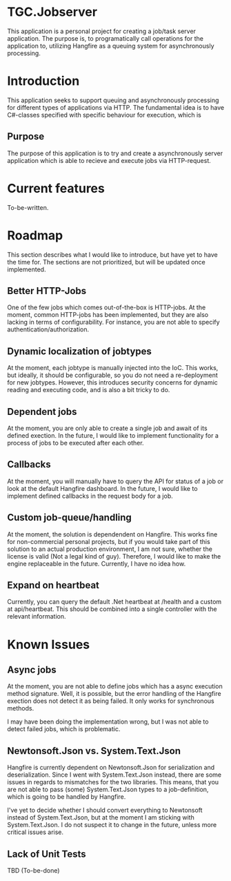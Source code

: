 # TGC.Jobserver
This application is a personal project for creating a job/task server application. The purpose is, to programatically call operations for the application to, utilizing Hangfire as a queuing system for asynchronously processing.

# Introduction
This application seeks to support queuing and asynchronously processing for different types of applications via HTTP. The fundamental idea is to have C#-classes specified with specific behaviour for execution, which is 


## Purpose
The purpose of this application is to try and create a asynchronously server application which is able to recieve and execute jobs via HTTP-request.

# Current features
To-be-written.

# Roadmap
This section describes what I would like to introduce, but have yet to have the time for. The sections are not prioritized, but will be updated once implemented.

## Better HTTP-Jobs
One of the few jobs which comes out-of-the-box is HTTP-jobs. At the moment, common HTTP-jobs has been implemented, but they are also lacking in terms of configurability. For instance, you are not able to specify authentication/authorization. 

## Dynamic localization of jobtypes
At the moment, each jobtype is manually injected into the IoC. This works, but ideally, it should be configurable, so you do not need a re-deployment for new jobtypes. However, this introduces security concerns for dynamic reading and executing code, and is also a bit tricky to do.

## Dependent jobs
At the moment, you are only able to create a single job and await of its defined exection. In the future, I would like to implement functionality for a process of jobs to be executed after each other.

## Callbacks
At the moment, you will manually have to query the API for status of a job or look at the default Hangfire dashboard. In the future, I would like to implement defined callbacks in the request body for a job.

## Custom job-queue/handling
At the moment, the solution is dependendent on Hangfire. This works fine for non-commercial personal projects, but if you would take part of this solution to an actual production environment, I am not sure, whether the license is valid (Not a legal kind of guy). Therefore, I would like to make the engine replaceable in the future. Currently, I have no idea how.

## Expand on heartbeat
Currently, you can query the default .Net heartbeat at /health and a custom at api/heartbeat. This should be combined into a single controller with the relevant information.

# Known Issues
## Async jobs
At the moment, you are not able to define jobs which has a async execution method signature. Well, it is possible, but the error handling of the Hangfire exection does not detect it as being failed. It only works for synchronous methods.

I may have been doing the implementation wrong, but I was not able to detect failed jobs, which is problematic.

## Newtonsoft.Json vs. System.Text.Json
Hangfire is currently dependent on Newtonsoft.Json for serialization and deserialization. Since I went with System.Text.Json instead, there are some issues in regards to mismatches for the two libraries. This means, that you are not able to pass (some) System.Text.Json types to a job-definition, which is going to be handled by Hangfire.

I've yet to decide whether I should convert everything to Newtonsoft instead of System.Text.Json, but at the moment I am sticking with System.Text.Json. I do not suspect it to change in the future, unless more critical issues arise.

## Lack of Unit Tests
TBD (To-be-done)